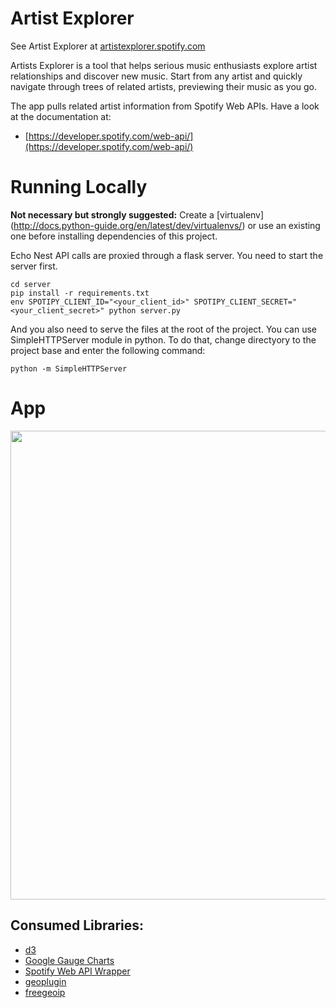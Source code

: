 Artist Explorer
===============

See Artist Explorer at [artistexplorer.spotify.com](https://artistexplorer.spotify.com/)

Artists Explorer is a tool that helps serious music enthusiasts explore artist relationships and discover new music. Start from any artist and quickly navigate through trees of related artists, previewing their music as you go.

The app pulls related artist information from Spotify Web APIs. Have a look at the documentation at:

* [https://developer.spotify.com/web-api/](https://developer.spotify.com/web-api/)

Running Locally
===============
**Not necessary but strongly suggested:** Create a [virtualenv] (http://docs.python-guide.org/en/latest/dev/virtualenvs/) or use an existing one before installing dependencies of this project.


Echo Nest API calls are proxied through a flask server. You need to start the server first.

```
cd server
pip install -r requirements.txt
env SPOTIPY_CLIENT_ID="<your_client_id>" SPOTIPY_CLIENT_SECRET="<your_client_secret>" python server.py
```

And you also need to serve the files at the root of the project. You can use SimpleHTTPServer module in python. To do that, change directyory to the project base and enter the following command:
```
python -m SimpleHTTPServer
```

App
===
<img src="./img/ScreenShot.png" width="750px"/>

Consumed Libraries:
--------------
* [d3](http://d3js.org/)
* [Google Gauge Charts](https://developers.google.com/chart/interactive/docs/gallery/gauge)
* [Spotify Web API Wrapper](https://github.com/JMPerez/spotify-web-api-js)
* [geoplugin](http://www.geoplugin.com/)
* [freegeoip](https://freegeoip.net)

